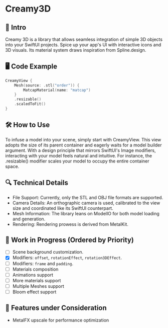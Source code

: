 # Creamy3D

## 🌟 Intro
Creamy 3D is a library that allows seamless integration of simple 3D objects into your SwiftUI projects. Spice up your app's UI with interactive icons and 3D visuals. Its material system draws inspiration from Spline.design.

## 🖥️ Code Example
```Swift
CreamyView {
    Mesh(source: .stl("order")) {
        MatcapMaterial(name: "matcap")
    }
    .resizable()
    .scaledToFit()
}
```

## 🛠️ How to Use
To infuse a model into your scene, simply start with CreamyView. This view adopts the size of its parent container and eagerly waits for a model builder argument. With a design principle that mirrors SwiftUI's Image modifiers, interacting with your model feels natural and intuitive. For instance, the .resizable() modifier scales your model to occupy the entire container space.

## 🔍 Technical Details
* File Support: Currently, only the STL and OBJ file formats are supported.
* Camera Details: An orthographic camera is used, calibrated to the view size and coordinated like its SwiftUI counterpart.
* Mesh Information: The library leans on ModelIO for both model loading and generation.
* Rendering: Rendering prowess is derived from MetalKit.

## 🚧 Work in Progress (Ordered by Priority)
- [ ] Scene background customization.
- [X] Modifiers: `offset`, `rotationEffect`, `rotation3DEffect`.
- [ ] Modifiers: `frame` and `padding`.
- [ ] Materials composition
- [ ] Animations support
- [ ] More materials support
- [ ] Multiple Meshes support
- [ ] Bloom effect support

## 🤔 Features under Consideration
* MetalFX upscale for performance optimization
